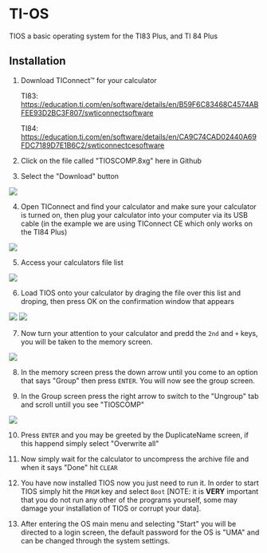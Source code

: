 # TI-OS
TIOS a basic operating system for the TI83 Plus, and TI 84 Plus


## Installation

1.
	Download TIConnect™ for your calculator

	TI83: https://education.ti.com/en/software/details/en/B59F6C83468C4574ABFEE93D2BC3F807/swticonnectsoftware

	TI84: https://education.ti.com/en/software/details/en/CA9C74CAD02440A69FDC7189D7E1B6C2/swticonnectcesoftware

2.
	Click on the file called "TIOSCOMP.8xg" here in Github
	
	
3.
	Select the "Download" button
	
![](https://i.ibb.co/z2XCFKQ/Screen-Shot-2021-11-21-at-7-42-26-AM.png)


4.
	Open TIConnect and find your calculator and make sure your calculator is turned on, then plug your calculator into your computer via its USB cable (in the example we are using TIConnect CE which only works on the TI84 Plus)
	
![](https://i.ibb.co/XzJtPTG/Screen-Shot-2021-11-21-at-7-45-19-AM.png)

5.
	Access your calculators file list
	
![](https://i.ibb.co/3BZj52t/Screen-Shot-2021-11-21-at-7-48-21-AM.png)

6.
	Load TIOS onto your calculator by draging the file over this list and droping, then press OK on the confirmation window that appears
	
![](https://i.ibb.co/zF5pbdw/Screen-Shot-2021-11-21-at-7-50-00-AM.png)
![](https://i.ibb.co/VxBxcK8/Screen-Shot-2021-11-21-at-7-50-20-AM.png)

7.
	Now turn your attention to your calculator and predd the ```2nd``` and ```+``` keys, you will be taken to the memory screen.
	
![](https://i.ibb.co/GM7NsyY/Capture1-1637499310960.png)

8.
	In the memory screen press the down arrow until you come to an option that says "Group" then press ```ENTER```. You will now see the group screen.
	
9.
	In the Group screen press the right arrow to switch to the "Ungroup" tab and scroll untill you see "TIOSCOMP"

![](https://i.ibb.co/p0zvnSD/Capture2-1637499597270.png)

10.
	Press ```ENTER``` and you may be greeted by the DuplicateName screen, if this happend simply select "Overwrite all"
	
11.
	Now simply wait for the calculator to uncompress the archive file and when it says "Done" hit ```CLEAR```

12.
	You have now installed TIOS now you just need to run it. In order to start TIOS simply hit the ```PRGM``` key and select ```Boot``` [NOTE: it is __VERY__ important that you do not run any other of the programs yourself, some may damage your installation of TIOS or corrupt your data].

13.
	After entering the OS main menu and selecting "Start" you will be directed to a login screen, the default password for the OS is "UMA" and can be changed through the system settings.
